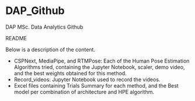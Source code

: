 # DAP_Github
DAP MSc. Data Analytics Github

README

Below is a description of the content.

- CSPNext, MediaPipe, and RTMPose: Each of the Human Pose Estimation Algorithms tried, containing the Jupyter Notebook, scaler, demo video, and the best weights obtained for this method.
- Record_videos: Jupyter Notebook used to record the videos.
- Excel files containing Trials Summary for each method, and the Best model per combination of architecture and HPE algorithm.
